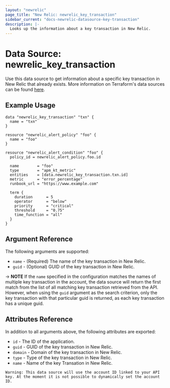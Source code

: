 ```yaml
---
layout: "newrelic"
page_title: "New Relic: newrelic_key_transaction"
sidebar_current: "docs-newrelic-datasource-key-transaction"
description: |-
  Looks up the information about a key transaction in New Relic.
---
```


# Data Source: newrelic\_key\_transaction

Use this data source to get information about a specific key transaction in New Relic that already exists.  More information on Terraform's data sources can be found [here](https://www.terraform.io/language/data-sources).

## Example Usage

```hcl
data "newrelic_key_transaction" "txn" {
  name = "txn"
}

resource "newrelic_alert_policy" "foo" {
  name = "foo"
}

resource "newrelic_alert_condition" "foo" {
  policy_id = newrelic_alert_policy.foo.id

  name        = "foo"
  type        = "apm_kt_metric"
  entities    = [data.newrelic_key_transaction.txn.id]
  metric      = "error_percentage"
  runbook_url = "https://www.example.com"

  term {
    duration      = 5
    operator      = "below"
    priority      = "critical"
    threshold     = "0.75"
    time_function = "all"
  }
}
```

## Argument Reference

The following arguments are supported:

* `name` - (Required) The name of the key transaction in New Relic.
* `guid` - (Optional) GUID of the key transaction in New Relic.

-> **NOTE** If the `name` specified in the configuration matches the names of multiple key transaction in the account, the data source will return the first match from the list of all matching key transaction retrieved from the API. However, when using the `guid` argument as the search criterion, only the key transaction with that particular guid is returned, as each key transaction has a unique guid.

## Attributes Reference

In addition to all arguments above, the following attributes are exported:

* `id` - The ID of the application.
* `guid` - GUID of the key transaction in New Relic.
* `domain` - Domain of the key transaction in New Relic.
* `type` - Type of the key transaction in New Relic.
* `name` - Name of the key Transation in New Relic.

```
Warning: This data source will use the account ID linked to your API key. At the moment it is not possible to dynamically set the account ID.
```